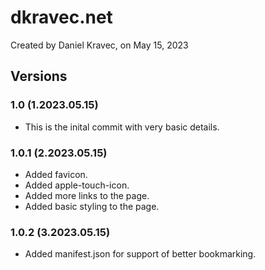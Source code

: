 # dkravec.net
Created by Daniel Kravec, on May 15, 2023

## Versions

### 1.0 (1.2023.05.15)
- This is the inital commit with very basic details.

### 1.0.1 (2.2023.05.15)
- Added favicon.
- Added apple-touch-icon.
- Added more links to the page.
- Added basic styling to the page.

### 1.0.2 (3.2023.05.15)
- Added manifest.json for support of better bookmarking.
